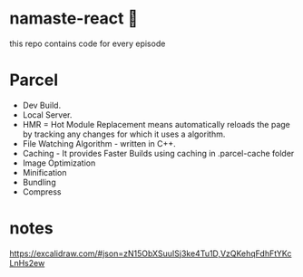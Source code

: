 # namaste-react 🚀
this repo contains code for every episode

# Parcel
- Dev Build.
- Local Server.
- HMR = Hot Module Replacement means automatically reloads the page by tracking any changes for which it uses a algorithm.
- File Watching Algorithm - written in C++.
- Caching - It provides Faster Builds using caching in .parcel-cache folder
- Image Optimization
- Minification
- Bundling
- Compress

# notes
https://excalidraw.com/#json=zN15ObXSuuISj3ke4Tu1D,VzQKehqFdhFtYKcLnHs2ew